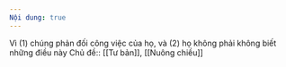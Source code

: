 ```yaml
---
Nội dung: true
---
```


Vì (1) chúng phản đối công việc của họ, và (2) họ không phải không biết những điều này
Chủ đề:: [[Tư bản]], [[Nuông chiều]]